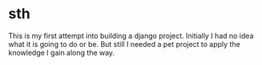 # sth
This is my first attempt into building a django project. Initially I had no idea what it is going to do or be. But still I needed a pet project to apply the knowledge I gain along the way.
